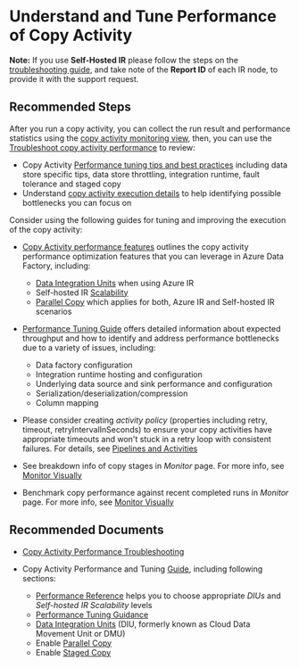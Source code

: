 <properties
	pageTitle="Copy Activity - Understand and Tune Performance"
	description="Guide on understanding and tuning performance of ADF Copy Activity"
	infoBubbleText=""
	service="microsoft.datafactory"
	resource="factories"
	authors="chez-charlie"
	ms.author="chez"
	displayOrder="7"
	articleId="21260b03-9072-4f08-ab96-1aa7398b090e"
	diagnosticScenario=""
	selfHelpType="resource"
	supportTopicIds="32629468"
	resourceTags=""
	productPesIds="15613"
	cloudEnvironments="public, Fairfax, usnat, ussec"
	ownershipId="AzureData_DataFactory"
/>

# Understand and Tune Performance of Copy Activity

**Note:** If you use **Self-Hosted IR** please follow the steps on the [troubleshooting guide](https://docs.microsoft.com/azure/data-factory/self-hosted-integration-runtime-troubleshoot-guide#gather-self-hosted-integration-runtime-logs-from-azure-data-factory), and take note of the **Report ID** of each IR node, to provide it with the support request.

## **Recommended Steps**

After you run a copy activity, you can collect the run result and performance statistics using the [copy activity monitoring view](https://docs.microsoft.com/azure/data-factory/copy-activity-monitoring), then, you can use the [Troubleshoot copy activity performance](https://docs.microsoft.com/azure/data-factory/copy-activity-performance-troubleshooting) to review:

* Copy Activity [Performance tuning tips and best practices](https://docs.microsoft.com/azure/data-factory/copy-activity-performance-troubleshooting#performance-tuning-tips) including data store specific tips, data store throttling, integration runtime, fault tolerance and staged copy<br>
* Understand [copy activity execution details](https://docs.microsoft.com/azure/data-factory/copy-activity-performance-troubleshooting#understand-copy-activity-execution-details) to help identifying possible bottlenecks you can focus on

Consider using the following guides for tuning and improving the execution of the copy activity:
* [Copy Activity performance features](https://docs.microsoft.com/azure/data-factory/copy-activity-performance-features) outlines the copy activity performance optimization features that you can leverage in Azure Data Factory, including:
  * [Data Integration Units](https://docs.microsoft.com/azure/data-factory/copy-activity-performance-features#data-integration-units) when using Azure IR <br>
  * Self-hosted IR [Scalability](https://docs.microsoft.com/azure/data-factory/copy-activity-performance-features#self-hosted-integration-runtime-scalability)
  * [Parallel Copy](https://docs.microsoft.com/azure/data-factory/copy-activity-performance-features#parallel-copy) which applies for both, Azure IR and Self-hosted IR scenarios <br>

* [Performance Tuning Guide](https://docs.microsoft.com/azure/data-factory/copy-activity-performance) offers detailed information about expected throughput and how to identify and address performance bottlenecks due to a variety of issues, including: <br>
  * Data factory configuration <br>
  * Integration runtime hosting and configuration <br>
  * Underlying data source and sink performance and configuration <br>
  * Serialization/deserialization/compression <br>
  * Column mapping <br>
* Please consider creating _activity policy_ (properties including retry, timeout, retryIntervalInSeconds) to ensure your copy activities have appropriate timeouts and won't stuck in a retry loop with consistent failures. For details, see [Pipelines and Activities](https://docs.microsoft.com/azure/data-factory/concepts-pipelines-activities/) <br>
* See breakdown info of copy stages in _Monitor_ page. For more info, see [Monitor Visually](https://docs.microsoft.com/azure/data-factory/monitor-visually/) <br>
* Benchmark copy performance against recent completed runs in _Monitor_ page. For more info, see [Monitor Visually](https://docs.microsoft.com/azure/data-factory/monitor-visually/) <br>

## **Recommended Documents**

* [Copy Activity Performance Troubleshooting](https://docs.microsoft.com/azure/data-factory/copy-activity-performance-troubleshooting)
* Copy Activity Performance and Tuning [Guide](https://docs.microsoft.com/azure/data-factory/copy-activity-performance), including following sections: <br>
	
	* [Performance Reference](https://docs.microsoft.com/azure/data-factory/copy-activity-performance#performance-reference) helps you to choose appropriate _DIUs_ and _Self-hosted IR Scalability_ levels <br>
	* [Performance Tuning Guidance](https://docs.microsoft.com/azure/data-factory/copy-activity-performance#performance-tuning-steps) <br>
	* [Data Integration Units](https://docs.microsoft.com/azure/data-factory/copy-activity-performance#data-integration-units) (DIU, formerly known as Cloud Data Movement Unit or DMU) <br>
	* Enable [Parallel Copy](https://docs.microsoft.com/azure/data-factory/copy-activity-performance#parallel-copy) <br>
	* Enable [Staged Copy](https://docs.microsoft.com/azure/data-factory/copy-activity-performance#staged-copy) <br>
